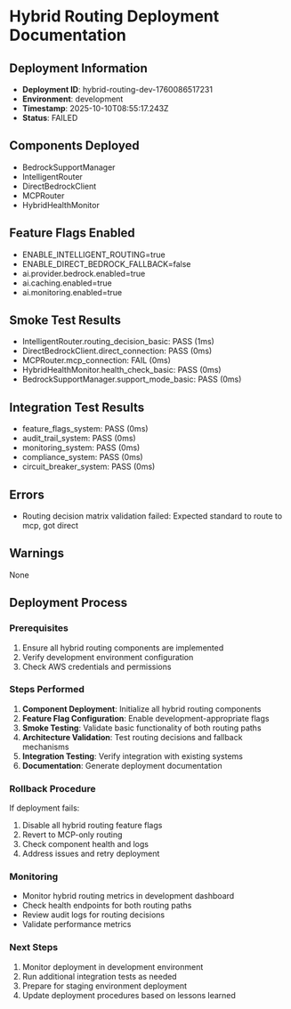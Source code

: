# Hybrid Routing Deployment Documentation

## Deployment Information
- **Deployment ID**: hybrid-routing-dev-1760086517231
- **Environment**: development
- **Timestamp**: 2025-10-10T08:55:17.243Z
- **Status**: FAILED

## Components Deployed
- BedrockSupportManager
- IntelligentRouter
- DirectBedrockClient
- MCPRouter
- HybridHealthMonitor

## Feature Flags Enabled
- ENABLE_INTELLIGENT_ROUTING=true
- ENABLE_DIRECT_BEDROCK_FALLBACK=false
- ai.provider.bedrock.enabled=true
- ai.caching.enabled=true
- ai.monitoring.enabled=true

## Smoke Test Results
- IntelligentRouter.routing_decision_basic: PASS (1ms)
- DirectBedrockClient.direct_connection: PASS (0ms)
- MCPRouter.mcp_connection: FAIL (0ms)
- HybridHealthMonitor.health_check_basic: PASS (0ms)
- BedrockSupportManager.support_mode_basic: PASS (0ms)

## Integration Test Results
- feature_flags_system: PASS (0ms)
- audit_trail_system: PASS (0ms)
- monitoring_system: PASS (0ms)
- compliance_system: PASS (0ms)
- circuit_breaker_system: PASS (0ms)

## Errors
- Routing decision matrix validation failed: Expected standard to route to mcp, got direct

## Warnings
None

## Deployment Process

### Prerequisites
1. Ensure all hybrid routing components are implemented
2. Verify development environment configuration
3. Check AWS credentials and permissions

### Steps Performed
1. **Component Deployment**: Initialize all hybrid routing components
2. **Feature Flag Configuration**: Enable development-appropriate flags
3. **Smoke Testing**: Validate basic functionality of both routing paths
4. **Architecture Validation**: Test routing decisions and fallback mechanisms
5. **Integration Testing**: Verify integration with existing systems
6. **Documentation**: Generate deployment documentation

### Rollback Procedure
If deployment fails:
1. Disable all hybrid routing feature flags
2. Revert to MCP-only routing
3. Check component health and logs
4. Address issues and retry deployment

### Monitoring
- Monitor hybrid routing metrics in development dashboard
- Check health endpoints for both routing paths
- Review audit logs for routing decisions
- Validate performance metrics

### Next Steps
1. Monitor deployment in development environment
2. Run additional integration tests as needed
3. Prepare for staging environment deployment
4. Update deployment procedures based on lessons learned
